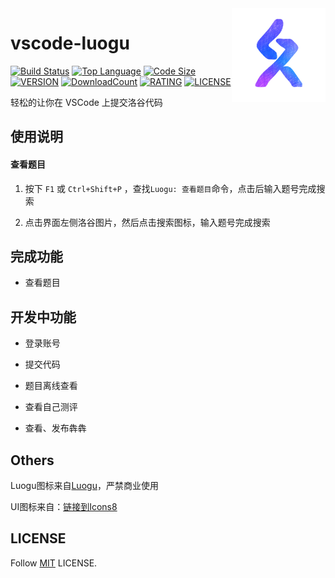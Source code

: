 <img align="right" width="150" height="150" src="https://github.com/Himself65/vscode-luogu/blob/master/resources/img/luogu.png?raw=true">

# vscode-luogu

[![Build Status](https://www.travis-ci.com/Himself65/vscode-luogu.svg?branch=master)](https://www.travis-ci.com/Himself65/vscode-luogu)
[![Top Language](https://img.shields.io/github/languages/top/himself65/vscode-luogu.svg)](https://github.com/Himself65/vscode-luogu)
[![Code Size](https://img.shields.io/github/languages/code-size/himself65/vscode-luogu.svg)](https://github.com/Himself65/vscode-luogu)
[![VERSION](https://vsmarketplacebadge.apphb.com/version/himself6565.vscode-luogu.svg)](https://marketplace.visualstudio.com/items?itemName=himself6565.vscode-luogu)
[![DownloadCount](https://vsmarketplacebadge.apphb.com/installs/himself6565.vscode-luogu.svg)](https://marketplace.visualstudio.com/items?itemName=himself6565.vscode-luogu)
[![RATING](https://vsmarketplacebadge.apphb.com/rating-star/himself6565.vscode-luogu.svg)](https://marketplace.visualstudio.com/items?itemName=himself6565.vscode-luogu)
[![LICENSE](https://img.shields.io/badge/license-MIT-green.svg)](https://github.com/Himself65/vscode-luogu/blob/master/LICENSE)

轻松的让你在 VSCode 上提交洛谷代码

## 使用说明

#### **查看题目**

1. 按下 `F1` 或 `Ctrl+Shift+P` ，查找`Luogu: 查看题目`命令，点击后输入题号完成搜索

2. 点击界面左侧洛谷图片，然后点击搜索图标，输入题号完成搜索

## 完成功能

- 查看题目


## 开发中功能

- 登录账号

- 提交代码

- 题目离线查看

- 查看自己测评

- 查看、发布犇犇

## Others

Luogu图标来自[Luogu](https://luogu.org/)，严禁商业使用

UI图标来自：[链接到Icons8](https://icons8.cn/)

## LICENSE

Follow [MIT](LICENSE) LICENSE.
